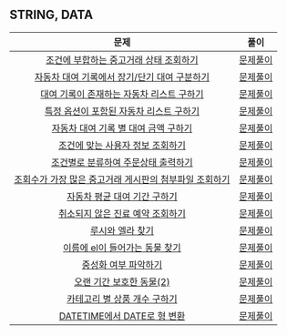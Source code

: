 STRING, DATA
---
|문제|풀이|
|:---:|:---:|
|[조건에 부합하는 중고거래 상태 조회하기](https://school.programmers.co.kr/learn/courses/30/lessons/164672)|[문제풀이](https://github.com/mii2026/programmersSQL/blob/main/STRINGDATA/1.sql)|
|[자동차 대여 기록에서 장기/단기 대여 구분하기](https://school.programmers.co.kr/learn/courses/30/lessons/151138)|[문제풀이](https://github.com/mii2026/programmersSQL/blob/main/STRINGDATA/2.sql)|
|[대여 기록이 존재하는 자동차 리스트 구하기](https://school.programmers.co.kr/learn/courses/30/lessons/157341)|[문제풀이](https://github.com/mii2026/programmersSQL/blob/main/STRINGDATA/3.sql)|
|[특정 옵션이 포함된 자동차 리스트 구하기](https://school.programmers.co.kr/learn/courses/30/lessons/157343)|[문제풀이](https://github.com/mii2026/programmersSQL/blob/main/STRINGDATA/4.sql)|
|[자동차 대여 기록 별 대여 금액 구하기](https://school.programmers.co.kr/learn/courses/30/lessons/151141)|[문제풀이](https://github.com/mii2026/programmersSQL/blob/main/STRINGDATA/5.sql)|
|[조건에 맞는 사용자 정보 조회하기](https://school.programmers.co.kr/learn/courses/30/lessons/164670)|[문제풀이](https://github.com/mii2026/programmersSQL/blob/main/STRINGDATA/6.sql)|
|[조건별로 분류하여 주문상태 출력하기](https://school.programmers.co.kr/learn/courses/30/lessons/131113)|[문제풀이](https://github.com/mii2026/programmersSQL/blob/main/STRINGDATA/7.sql)|
|[조회수가 가장 많은 중고거래 게시판의 첨부파일 조회하기](https://school.programmers.co.kr/learn/courses/30/lessons/164671)|[문제풀이](https://github.com/mii2026/programmersSQL/blob/main/STRINGDATA/8.sql)|
|[자동차 평균 대여 기간 구하기](https://school.programmers.co.kr/learn/courses/30/lessons/157342)|[문제풀이](https://github.com/mii2026/programmersSQL/blob/main/STRINGDATA/9.sql)|
|[취소되지 않은 진료 예약 조회하기](https://school.programmers.co.kr/learn/courses/30/lessons/132204)|[문제풀이](https://github.com/mii2026/programmersSQL/blob/main/STRINGDATA/10.sql)|
|[루시와 엘라 찾기](https://school.programmers.co.kr/learn/courses/30/lessons/59046)|[문제풀이](https://github.com/mii2026/programmersSQL/blob/main/STRINGDATA/11.sql)|
|[이름에 el이 들어가는 동물 찾기](https://school.programmers.co.kr/learn/courses/30/lessons/59047)|[문제풀이](https://github.com/mii2026/programmersSQL/blob/main/STRINGDATA/12.sql)|
|[중성화 여부 파악하기](https://school.programmers.co.kr/learn/courses/30/lessons/59409)|[문제풀이](https://github.com/mii2026/programmersSQL/blob/main/STRINGDATA/13.sql)|
|[오랜 기간 보호한 동물(2)](https://school.programmers.co.kr/learn/courses/30/lessons/59411)|[문제풀이](https://github.com/mii2026/programmersSQL/blob/main/STRINGDATA/14.sql)|
|[카테고리 별 상품 개수 구하기](https://school.programmers.co.kr/learn/courses/30/lessons/131529)|[문제풀이](https://github.com/mii2026/programmersSQL/blob/main/STRINGDATA/15.sql)|
|[DATETIME에서 DATE로 형 변환](https://school.programmers.co.kr/learn/courses/30/lessons/59414)|[문제풀이](https://github.com/mii2026/programmersSQL/blob/main/STRINGDATA/16.sql)|

